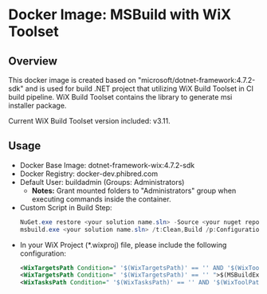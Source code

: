 
# Docker Image: MSBuild with WiX Toolset

## Overview
This docker image is created based on "microsoft/dotnet-framework:4.7.2-sdk" and is used for build .NET project that utilizing WiX Build Toolset in CI build pipeline. WiX Build Toolset contains the library to generate msi installer package. 

Current WiX Build Toolset version included: v3.11.

## Usage
* Docker Base Image: dotnet-framework-wix:4.7.2-sdk
* Docker Registry: docker-dev.phibred.com
* Default User: buildadmin (Groups: Administrators)
    * __Notes:__ Grant mounted folders to "Administrators" group when executing commands inside the container.
* Custom Script in Build Step:
    ```powershell
    NuGet.exe restore <your solution name.sln> -Source <your nuget repository url>
    msbuild.exe <your solution name.sln> /t:Clean,Build /p:Configuration=<your configuration name> /p:GenerateSerializationAssemblies=Off
    ```
* In your WiX Project (*.wixproj) file, please include the following configuration:
    ``` xml
    <WixTargetsPath Condition=" '$(WixTargetsPath)' == '' AND '$(WixToolPath)' != '' ">$(WixToolPath)\Wix.targets</WixTargetsPath>
    <WixTargetsPath Condition=" '$(WixTargetsPath)' == '' ">$(MSBuildExtensionsPath)\Microsoft\WiX\v3.x\Wix.targets</WixTargetsPath>
    <WixTasksPath Condition=" '$(WixTasksPath)' == '' AND '$(WixToolPath)' != '' ">$(WixToolPath)\WixTasks.dll</WixTasksPath>
    ```
